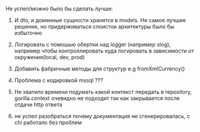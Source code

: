 Не успел/можно было бы сделать лучше:


1) И dto, и доменные сущности хранятся в models. Не самое лучшее решение, 
но придерживаться слоистои архитектуры было бы избыточно

2) Логировать с помошью обертки над logger (например slog), 
например чтобы контроллировать куда логировать в зависимости от окружения(local, dev, prod)

3) Добавить фабричные методы для структур e.g fromXmlCurrency()

4) Проблема с кодировкой mssql ???

5) Не хватило времени подумать какой контекст передать в repository, gorilla.context очевидно не подходит
так как закрывается после отдачи http ответа

6) не успел разобраться почему документация не сгенерировалась, с chi работало без проблем 
